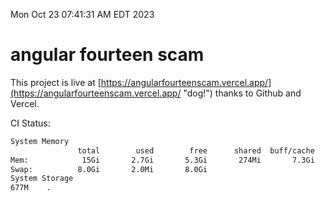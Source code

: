Mon Oct 23 07:41:31 AM EDT 2023

# angular fourteen scam


This project is live at [https://angularfourteenscam.vercel.app/](https://angularfourteenscam.vercel.app/ "dog!") thanks to Github and Vercel.

CI Status: 

```bash
System Memory
               total        used        free      shared  buff/cache   available
Mem:            15Gi       2.7Gi       5.3Gi       274Mi       7.3Gi        11Gi
Swap:          8.0Gi       2.0Mi       8.0Gi
System Storage
677M	.
```
```bash
